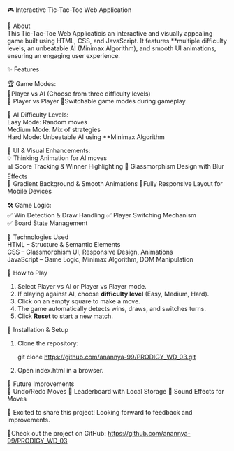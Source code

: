 🎮 Interactive Tic-Tac-Toe Web Application  

📌 About  
This Tic-Tac-Toe Web Applicatiois an interactive and visually appealing game built using HTML, CSS, and JavaScript. It features **multiple difficulty levels, an unbeatable AI (Minimax Algorithm), and smooth UI animations, ensuring an engaging user experience.  

✨ Features  

🏆 Game Modes:  
👤Player vs AI (Choose from three difficulty levels)  
👥 Player vs Player
🔄Switchable game modes during gameplay  

🤖 AI Difficulty Levels:  
Easy Mode: Random moves  
Medium Mode: Mix of strategies  
Hard Mode: Unbeatable AI using **Minimax Algorithm  

🎨 UI & Visual Enhancements:  
💡 Thinking Animation for AI moves  
📊 Score Tracking & Winner Highlighting 
🎨 Glassmorphism Design with Blur Effects  
🌈 Gradient Background & Smooth Animations
📱Fully Responsive Layout for Mobile Devices 

🛠️ Game Logic:  
✅ Win Detection & Draw Handling
✅ Player Switching Mechanism  
✅ Board State Management 

🚀 Technologies Used  
HTML – Structure & Semantic Elements  
CSS – Glassmorphism UI, Responsive Design, Animations  
JavaScript – Game Logic, Minimax Algorithm, DOM Manipulation  

🎯 How to Play  
1. Select Player vs AI or Player vs Player mode.  
2. If playing against AI, choose **difficulty level** (Easy, Medium, Hard).  
3. Click on an empty square to make a move.  
4. The game automatically detects wins, draws, and switches turns.  
5. Click **Reset** to start a new match.  

 📂 Installation & Setup  
1. Clone the repository:  
   
   git clone https://github.com/anannya-99/PRODIGY_WD_03.git
     
2. Open index.html in a browser.  

🎯 Future Improvements  
🔄 Undo/Redo Moves 
📌 Leaderboard with Local Storage 
🎵 Sound Effects for Moves

🚀 Excited to share this project! Looking forward to feedback and improvements.  

🔗Check out the project on GitHub: https://github.com/anannya-99/PRODIGY_WD_03 

